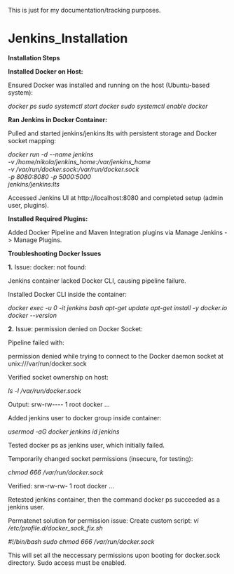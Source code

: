 

This is just for my documentation/tracking purposes. 

# Jenkins_Installation

**Installation Steps**

**Installed Docker on Host:**

Ensured Docker was installed and running on the host (Ubuntu-based system):

_docker ps
sudo systemctl start docker
sudo systemctl enable docker_



**Ran Jenkins in Docker Container:**


Pulled and started jenkins/jenkins:lts with persistent storage and Docker socket mapping:

_docker run -d --name jenkins \
  -v /home/nikola/jenkins_home:/var/jenkins_home \
  -v /var/run/docker.sock:/var/run/docker.sock \
  -p 8080:8080 -p 5000:5000 \
  jenkins/jenkins:lts_


Accessed Jenkins UI at http://localhost:8080 and completed setup (admin user, plugins).



**Installed Required Plugins:**


Added Docker Pipeline and Maven Integration plugins via Manage Jenkins -> Manage Plugins.



**Troubleshooting Docker Issues**

**1.** Issue: docker: not found:


Jenkins container lacked Docker CLI, causing pipeline failure.

Installed Docker CLI inside the container:

_docker exec -u 0 -it jenkins bash
apt-get update
apt-get install -y docker.io
docker --version_

**2.** Issue: permission denied on Docker Socket:

Pipeline failed with:

permission denied while trying to connect to the Docker daemon socket at unix:///var/run/docker.sock

Verified socket ownership on host:

_ls -l /var/run/docker.sock_

Output: srw-rw---- 1 root docker ...


Added jenkins user to docker group inside container:

_usermod -aG docker jenkins
id jenkins_



Tested docker ps as jenkins user, which initially failed.



Temporarily changed socket permissions (insecure, for testing):

_chmod 666 /var/run/docker.sock_

Verified: srw-rw-rw- 1 root docker ...



Retested jenkins container, then the command docker ps succeeded as a jenkins user. 


Permatenet solution for permission issue: 
Create custom script: 
_vi /etc/profile.d/docker_sock_fix.sh_

_#!/bin/bash
sudo chmod 666 /var/run/docker.sock_

This will set all the neccessary permissions upon booting for docker.sock directory. 
Sudo access must be enabled. 
